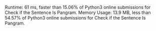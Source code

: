 Runtime: 61 ms, faster than 15.06% of Python3 online submissions for Check if the Sentence Is Pangram.
Memory Usage: 13.9 MB, less than 54.57% of Python3 online submissions for Check if the Sentence Is Pangram.
